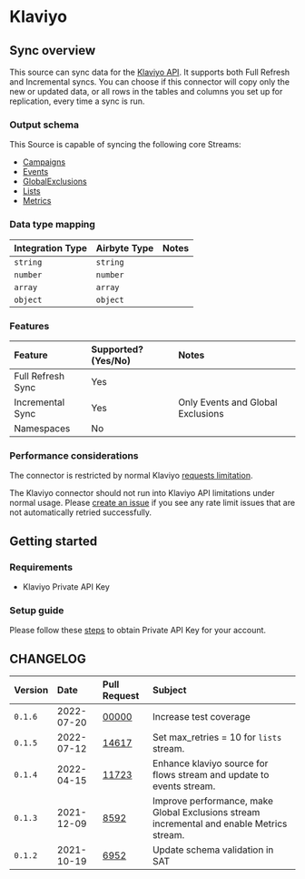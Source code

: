 # Klaviyo

## Sync overview

This source can sync data for the [Klaviyo API](https://apidocs.klaviyo.com/reference/api-overview). It supports both Full Refresh and Incremental syncs. You can choose if this connector will copy only the new or updated data, or all rows in the tables and columns you set up for replication, every time a sync is run.

### Output schema

This Source is capable of syncing the following core Streams:

* [Campaigns](https://apidocs.klaviyo.com/reference/campaigns#get-campaigns)
* [Events](https://apidocs.klaviyo.com/reference/metrics#metrics-timeline)
* [GlobalExclusions](https://apidocs.klaviyo.com/reference/lists-segments#get-global-exclusions)
* [Lists](https://apidocs.klaviyo.com/reference/lists#get-lists-deprecated)
* [Metrics](https://apidocs.klaviyo.com/en/reference/get-metrics)

### Data type mapping

| Integration Type | Airbyte Type | Notes |
|:-----------------|:-------------|:------|
| `string`         | `string`     |       |
| `number`         | `number`     |       |
| `array`          | `array`      |       |
| `object`         | `object`     |       |

### Features

| Feature           | Supported?\(Yes/No\) | Notes                             |
|:------------------|:---------------------|:----------------------------------|
| Full Refresh Sync | Yes                  |                                   |
| Incremental Sync  | Yes                  | Only Events and Global Exclusions |
| Namespaces        | No                   |                                   |

### Performance considerations

The connector is restricted by normal Klaviyo [requests limitation](https://apidocs.klaviyo.com/reference/api-overview#rate-limits).

The Klaviyo connector should not run into Klaviyo API limitations under normal usage. Please [create an issue](https://github.com/airbytehq/airbyte/issues) if you see any rate limit issues that are not automatically retried successfully.

## Getting started

### Requirements

* Klaviyo Private API Key

### Setup guide

<!-- markdown-link-check-disable-next-line -->
Please follow these [steps](https://help.klaviyo.com/hc/en-us/articles/115005062267-How-to-Manage-Your-Account-s-API-Keys#your-private-api-keys3) to obtain Private API Key for your account.

## CHANGELOG

| Version | Date       | Pull Request                                               | Subject                                                                                   |
|:--------|:-----------|:-----------------------------------------------------------|:------------------------------------------------------------------------------------------|
| `0.1.6` | 2022-07-20 | [00000](https://github.com/airbytehq/airbyte/issues/00000) | Increase test coverage                                                                    |
| `0.1.5` | 2022-07-12 | [14617](https://github.com/airbytehq/airbyte/issues/14617) | Set max\_retries = 10 for `lists` stream.                                                 |
| `0.1.4` | 2022-04-15 | [11723](https://github.com/airbytehq/airbyte/issues/11723) | Enhance klaviyo source for flows stream and update to events stream.                      |
| `0.1.3` | 2021-12-09 | [8592](https://github.com/airbytehq/airbyte/pull/8592)     | Improve performance, make Global Exclusions stream incremental and enable Metrics stream. |
| `0.1.2` | 2021-10-19 | [6952](https://github.com/airbytehq/airbyte/pull/6952)     | Update schema validation in SAT                                                           |
